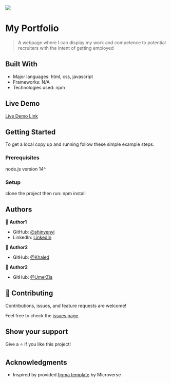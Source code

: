 ![](https://img.shields.io/badge/Microverse-blueviolet)

# My Portfolio

> A webpage where I can display my work and competence to potential recruiters with the intent of getting employed


## Built With

- Major languages: html, css, javascript
- Frameworks: N/A
- Technologies used: npm

## Live Demo

[Live Demo Link](https://shinyenyi.github.io/myPortfolio/)


## Getting Started


To get a local copy up and running follow these simple example steps.

### Prerequisites
node.js version 14^

### Setup
clone the project then run: npm install



## Authors

👤 **Author1**

- GitHub: [@shinyenyi](https://github.com/shinyenyi)
- LinkedIn: [LinkedIn](https://www.linkedin.com/in/miguel-shinyenyi/)

👤 **Author2**

- GitHub: [@Khaled](https://github.com/Khaled-AlKhateeb)

👤 **Author2**

- GitHub: [@UmerZia](https://github.com/UmerZia)

## 🤝 Contributing

Contributions, issues, and feature requests are welcome!

Feel free to check the [issues page](../../issues/).

## Show your support

Give a ⭐️ if you like this project!

## Acknowledgments

- Inspired by provided [figma template](https://www.figma.com/file/l7SqJ3ZfkAKih9sFxvWSR4/Microverse-Student-Project-1?node-id=34%3A1278) by Microverse